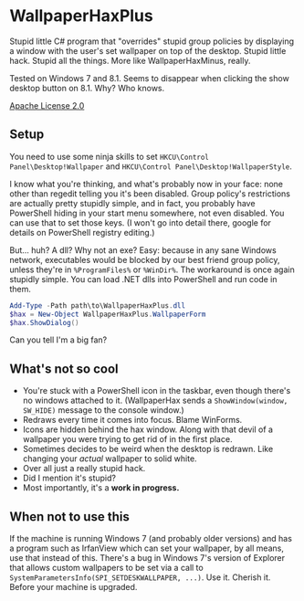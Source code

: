 # WallpaperHaxPlus
Stupid little C# program that "overrides" stupid group policies by displaying a window with the user's set wallpaper on top of the desktop. Stupid little hack. Stupid all the things. More like WallpaperHaxMinus, really.

Tested on Windows 7 and 8.1. Seems to disappear when clicking the show desktop button on 8.1. Why? Who knows.

[Apache License 2.0](https://www.apache.org/licenses/LICENSE-2.0.html)

## Setup
You need to use some ninja skills to set `HKCU\Control Panel\Desktop!Wallpaper` and `HKCU\Control Panel\Desktop!WallpaperStyle`.

I know what you're thinking, and what's probably now in your face: none other than regedit telling you it's been disabled. Group policy's restrictions are actually pretty stupidly simple, and in fact, you probably have PowerShell hiding in your start menu somewhere, not even disabled. You can use that to set those keys. (I won't go into detail there, google for details on PowerShell registry editing.)

But... huh? A dll? Why not an exe? Easy: because in any sane Windows network, executables would be blocked by our best friend group policy, unless they're in `%ProgramFiles%` or `%WinDir%`. The workaround is once again stupidly simple. You can load .NET dlls into PowerShell and run code in them.

```powershell
Add-Type -Path path\to\WallpaperHaxPlus.dll
$hax = New-Object WallpaperHaxPlus.WallpaperForm
$hax.ShowDialog()
```

Can you tell I'm a big fan?

## What's not so cool
* You're stuck with a PowerShell icon in the taskbar, even though there's no windows attached to it. (WallpaperHax sends a `ShowWindow(window, SW_HIDE)` message to the console window.)
* Redraws every time it comes into focus. Blame WinForms.
* Icons are hidden behind the hax window. Along with that devil of a wallpaper you were trying to get rid of in the first place.
* Sometimes decides to be weird when the desktop is redrawn. Like changing your _actual_ wallpaper to solid white.
* Over all just a really stupid hack.
* Did I mention it's stupid?
* Most importantly, it's a **work in progress.**

## When not to use this
If the machine is running Windows 7 (and probably older versions) and has a program such as IrfanView which can set your wallpaper, by all means, use that instead of this. There's a bug in Windows 7's version of Explorer that allows custom wallpapers to be set via a call to `SystemParametersInfo(SPI_SETDESKWALLPAPER, ...)`. Use it. Cherish it. Before your machine is upgraded.
